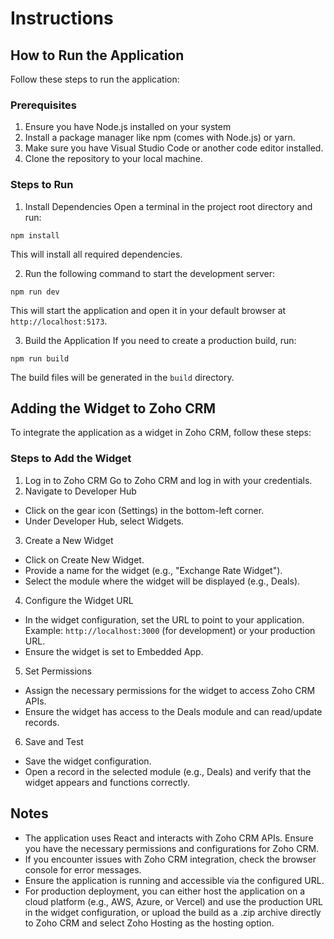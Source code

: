 # Instructions

## How to Run the Application

Follow these steps to run the application:

### Prerequisites

1. Ensure you have Node.js installed on your system
2. Install a package manager like npm (comes with Node.js) or yarn.
3. Make sure you have Visual Studio Code or another code editor installed.
4. Clone the repository to your local machine.

### Steps to Run

1. Install Dependencies
   Open a terminal in the project root directory and run:

```
npm install
```

This will install all required dependencies.

2. Run the following command to start the development server:

```
npm run dev
```

This will start the application and open it in your default browser at `http://localhost:5173`.

3. Build the Application
   If you need to create a production build, run:

```
npm run build
```

The build files will be generated in the `build` directory.

## Adding the Widget to Zoho CRM

To integrate the application as a widget in Zoho CRM, follow these steps:

### Steps to Add the Widget

1. Log in to Zoho CRM
   Go to Zoho CRM and log in with your credentials.
2. Navigate to Developer Hub

- Click on the gear icon (Settings) in the bottom-left corner.
- Under Developer Hub, select Widgets.

3. Create a New Widget

- Click on Create New Widget.
- Provide a name for the widget (e.g., "Exchange Rate Widget").
- Select the module where the widget will be displayed (e.g., Deals).

4. Configure the Widget URL

- In the widget configuration, set the URL to point to your application. Example: `http://localhost:3000` (for development) or your production URL.
- Ensure the widget is set to Embedded App.

5. Set Permissions

- Assign the necessary permissions for the widget to access Zoho CRM APIs.
- Ensure the widget has access to the Deals module and can read/update records.

6. Save and Test

- Save the widget configuration.
- Open a record in the selected module (e.g., Deals) and verify that the widget appears and functions correctly.

## Notes

- The application uses React and interacts with Zoho CRM APIs. Ensure you have the necessary permissions and configurations for Zoho CRM.
- If you encounter issues with Zoho CRM integration, check the browser console for error messages.
- Ensure the application is running and accessible via the configured URL.
- For production deployment, you can either host the application on a cloud platform (e.g., AWS, Azure, or Vercel) and use the production URL in the widget configuration, or upload the build as a .zip archive directly to Zoho CRM and select Zoho Hosting as the hosting option.
